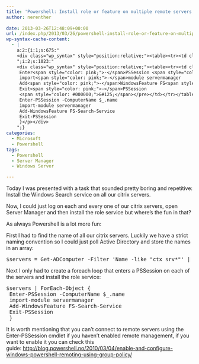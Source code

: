 ```yaml
---
title: 'Powershell: Install role or feature on multiple remote servers'
author: nerenther
 
date: 2013-03-26T12:48:09+00:00
url: /index.php/2013/03/26/powershell-install-role-or-feature-on-multiple-remote-servers/
wp-syntax-cache-content:
  - |
    a:2:{i:1;s:675:"
    <div class="wp_syntax" style="position:relative;"><table><tr><td class="code"><pre class="powershell" style="font-family:monospace;"><span style="color: #800080;">$servers</span> <span style="color: pink;">=</span> Get<span style="color: pink;">-</span>ADComputer <span style="color: pink;">-</span><span style="color: #0000FF;">Filter</span> <span style="color: #800000;">'Name -like &quot;ctx_srv*&quot;'</span> <span style="color: pink;">|</span> <span style="color: #008080; font-weight: bold;">select</span> name</pre></td></tr></table><p class="theCode" style="display:none;">$servers = Get-ADComputer -Filter 'Name -like &quot;ctx_srv*&quot;' | select name</p></div>
    ";i:2;s:1023:"
    <div class="wp_syntax" style="position:relative;"><table><tr><td class="code"><pre class="powershell" style="font-family:monospace;"><span style="color: #800080;">$servers</span> <span style="color: pink;">|</span> <span style="color: #008080; font-weight: bold;">ForEach-Object</span> <span style="color: #000000;">&#123;</span>
     Enter<span style="color: pink;">-</span>PSSession <span style="color: #008080; font-style: italic;">-ComputerName</span> <span style="color: #000080;">$_</span>.name
     import<span style="color: pink;">-</span>module servermanager
     Add<span style="color: pink;">-</span>WindowsFeature FS<span style="color: pink;">-</span>Search<span style="color: pink;">-</span>Service
     Exit<span style="color: pink;">-</span>PSSession
     <span style="color: #000000;">&#125;</span></pre></td></tr></table><p class="theCode" style="display:none;">$servers | ForEach-Object {
     Enter-PSSession -ComputerName $_.name
     import-module servermanager
     Add-WindowsFeature FS-Search-Service
     Exit-PSSession
     }</p></div>
    ";}
categories:
  - Microsoft
  - Powershell
tags:
  - Powershell
  - Server Manager
  - Windows Server

---
```

Today I was presented with a task that sounded pretty boring and repetitive: Install the Windows Search service on all our citrix servers.

Now, I could just log on each and every one of our citrix servers, open Server Manager and then install the role service but where&#8217;s the fun in that?

As always Powershell is a lot more fun:

First I had to find the name of all our citrix servers. Luckily we have a strict naming convention so I could just poll Active Directory and store the names in an array:

<pre lang="Powershell">$servers = Get-ADComputer -Filter 'Name -like "ctx_srv*"' | select name</pre>

Next I only had to create a foreach loop that enters a PSSession on each of the servers and install the role service:

<pre lang="Powershell">$servers | ForEach-Object {
 Enter-PSSession -ComputerName $_.name
 import-module servermanager
 Add-WindowsFeature FS-Search-Service
 Exit-PSSession
 }</pre>

It is worth mentioning that you can&#8217;t connect to remote servers using the Enter-PSSession cmdlet if you haven&#8217;t enabled remote management, if you want to enable it you can check this guide: <a title="http://blog.powershell.no/2010/03/04/enable-and-configure-windows-powershell-remoting-using-group-policy/" href="http://blog.powershell.no/2010/03/04/enable-and-configure-windows-powershell-remoting-using-group-policy/" target="_blank" rel="noopener">http://blog.powershell.no/2010/03/04/enable-and-configure-windows-powershell-remoting-using-group-policy/</a>